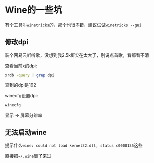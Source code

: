 # Wine的一些坑

有个工具叫`winetricks`的，那个也很不错，建议试试`winetricks --gui`

## 修改dpi

装个网易云听听歌，没想到我2.5k屏实在太大了，别说点首歌，看都看不清

查看当前x的dpi:

```bash
xrdb -query | grep dpi
```

查到的dpi是192

winecfg设置dpi:

```bash
winecfg
```

显示 -> 屏幕分辨率

## 无法启动wine

提示什么`wine: could not load kernel32.dll, status c0000135`这些

直接把`~/.wine`删了来过